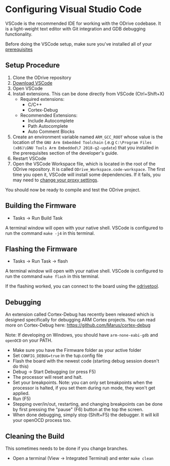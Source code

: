 # Configuring Visual Studio Code

VSCode is the recommended IDE for working with the ODrive codebase.  It is a light-weight text editor with Git integration and GDB debugging functionality.

Before doing the VSCode setup, make sure you've installed all of your [prerequisites](developer-guide#installing-prerequisites)

## Setup Procedure
1. Clone the ODrive repository
1. [Download VSCode](https://code.visualstudio.com/download)
1. Open VSCode
1. Install extensions.  This can be done directly from VSCode (Ctrl+Shift+X)
    * Required extensions:
        * C/C++
        * Cortex-Debug
    * Recommended Extensions:
        * Include Autocomplete
        * Path Autocomplete
        * Auto Comment Blocks
1. Create an environment variable named `ARM_GCC_ROOT` whose value is the location of the `GNU Arm Embedded Toolchain` (.e.g `C:\Program Files (x86)\GNU Tools Arm Embedded\7 2018-q2-update`) that you installed in the prerequisites section of the developer's guide.
1. Restart VSCode 
1. Open the VSCode Workspace file, which is located in the root of the ODrive repository.  It is called `ODrive_Workspace.code-workspace`.  The first time you open it, VSCode will install some dependencies.  If it fails, you may need to [change your proxy settings](https://code.visualstudio.com/docs/getstarted/settings).

You should now be ready to compile and test the ODrive project.

## Building the Firmware
* Tasks -> Run Build Task

A terminal window will open with your native shell.  VSCode is configured to run the command `make -j4` in this terminal.

## Flashing the Firmware
* Tasks -> Run Task -> flash

A terminal window will open with your native shell.  VSCode is configured to run the command `make flash` in this terminal.

If the flashing worked, you can connect to the board using the [odrivetool](getting-started#start-odrivetool).

## Debugging
An extension called Cortex-Debug has recently been released which is designed specifically for debugging ARM Cortex projects.  You can read more on Cortex-Debug here: https://github.com/Marus/cortex-debug

Note: If developing on Windows, you should have `arm-none-eabi-gdb` and `openOCD` on your PATH.

  * Make sure you have the Firmware folder as your active folder
  * Set `CONFIG_DEBUG=true` in the tup.config file
  * Flash the board with the newest code (starting debug session doesn't do this)
  * Debug -> Start Debugging (or press F5)
  * The processor will reset and halt.
  * Set your breakpoints. Note: you can only set breakpoints when the processor is halted, if you set them during run mode, they won't get applied.
  * Run (F5)
  * Stepping over/in/out, restarting, and changing breakpoints can be done by first pressing the "pause" (F6) button at the top the screen.
  * When done debugging, simply stop (Shift+F5) the debugger.  It will kill your openOCD process too.

## Cleaning the Build
This sometimes needs to be done if you change branches.
* Open a terminal (View -> Integrated Terminal) and enter `make clean`
